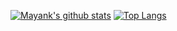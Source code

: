 [![Mayank's github stats](https://github-readme-stats.vercel.app/api?username=neo-fetch&bg_color=0,141e30,0f141e&title_color=fff&text_color=fff&show_icons=true)](https://github.com/neo-fetch/mayank-pq2q4/)
[![Top Langs](https://github-readme-stats.vercel.app/api/top-langs/?username=neo-fetch&langs_count=10&layout=compact&bg_color=0,141e30,0f141e&title_color=fff&text_color=fff&hide=jupyter%20notebook,html,java)](https://github.com/neo-fetch/mayank-pq2q4)
